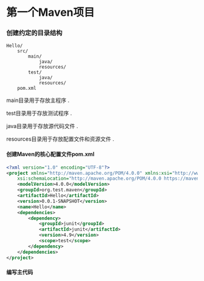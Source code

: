 # 第一个Maven项目

### 创建约定的目录结构

```
Hello/
    src/
        main/
            java/
            resources/
        test/
            java/
            resources/
    pom.xml
```

main目录用于存放主程序 .

test目录用于存放测试程序 .

java目录用于存放源代码文件 .

resources目录用于存放配置文件和资源文件 .

#### 创建Maven的核心配置文件pom.xml

```XML
<?xml version="1.0" encoding="UTF-8"?>
<project xmlns="http://maven.apache.org/POM/4.0.0" xmlns:xsi="http://www.w3.org/2001/XMLSchema-instance"
    xsi:schemaLocation="http://maven.apache.org/POM/4.0.0 https://maven.apache.org/xsd/maven-4.0.0.xsd">
    <modelVersion>4.0.0</modelVersion>
    <groupId>org.test.maven</groupId>
    <artifactId>Hello</artifactId>
    <version>0.0.1-SNAPSHOT</version>
    <name>Hello</name>
    <dependencies>
        <dependency>
            <groupId>junit</groupId>
            <artifactId>junit</artifactId>
            <version>4.9</version>
            <scope>test</scope>
        </dependency>
    </dependencies>
</project>
```

#### 编写主代码



